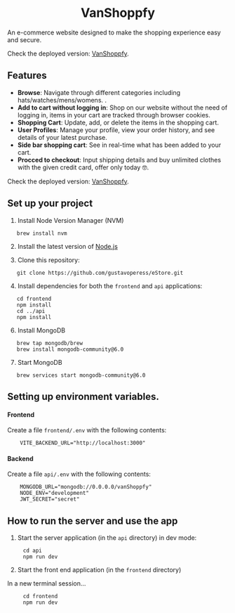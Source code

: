 <h1 align="center">
  VanShoppfy
</h1>

An e-commerce website designed to make the shopping experience easy and secure. 

Check the deployed version: 
  [VanShoppfy](https://wonderful-desert-04ea24410.5.azurestaticapps.net).

## Features

- **Browse**: Navigate through different categories including hats/watches/mens/womens. .
- **Add to cart without logging in**: Shop on our website without the need of logging in, items in your cart are tracked through browser cookies.
- **Shopping Cart**: Update, add, or delete the items in the shopping cart.
- **User Profiles**: Manage your profile, view your order history, and see details of your latest purchase.
- **Side bar shopping cart**: See in real-time what has been added to your cart.
- **Procced to checkout**: Input shipping details and buy unlimited clothes with the given credit card, offer only today 🤓.



Check the deployed version: 
  [VanShoppfy](https://wonderful-desert-04ea24410.5.azurestaticapps.net).


##  Set up your project  

1. Install Node Version Manager (NVM)
```
   brew install nvm
```
2. Install the latest version of [Node.js](https://nodejs.org/en/)

3. Clone this repository: 
 ```
    git clone https://github.com/gustavoperess/eStore.git
```

4. Install dependencies for both the `frontend` and `api` applications:
```
   cd frontend
   npm install
   cd ../api
   npm install
```

6. Install MongoDB
```
   brew tap mongodb/brew
   brew install mongodb-community@6.0
```
 
7. Start MongoDB
```
   brew services start mongodb-community@6.0
```

##  Setting up environment variables.  

#### Frontend

Create a file `frontend/.env` with the following contents:

```
    VITE_BACKEND_URL="http://localhost:3000"
```

#### Backend

Create a file `api/.env` with the following contents:

```
    MONGODB_URL="mongodb://0.0.0.0/vanShoppfy"
    NODE_ENV="development"
    JWT_SECRET="secret"
```

##  How to run the server and use the app 

1. Start the server application (in the `api` directory) in dev mode:

```
     cd api
     npm run dev
```

2. Start the front end application (in the `frontend` directory)

In a new terminal session...

```
     cd frontend
     npm run dev
```








